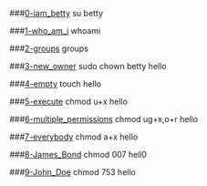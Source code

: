###[0-iam_betty](0-iam_betty)
su betty

###[1-who_am_i](1-who_am_i)
whoami

###[2-groups](2-groups)
groups

###[3-new_owner](3-new_owner)
sudo chown betty hello

###[4-empty](4-empty)
touch hello

###[5-execute](5-execute)
chmod u+x hello

###[6-multiple_permissions](6-multiple_permissions)
chmod ug+x,o+r hello

###[7-everybody](7-everybody)
chmod a+x hello

###[8-James_Bond](8-James_Bond)
chmod 007 hell0

###[9-John_Doe](9-John_Doe)
chmod 753 hello
